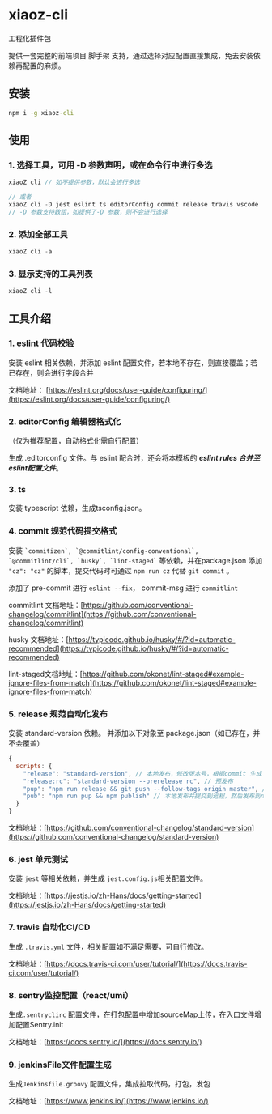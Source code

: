 # xiaoz-cli
工程化插件包


提供一套完整的前端项目 脚手架 支持，通过选择对应配置直接集成，免去安装依赖再配置的麻烦。
## 安装
```cmd
npm i -g xiaoz-cli
```

## 使用
### 1. 选择工具，可用 -D 参数声明，或在命令行中进行多选
```js
xiaoZ cli // 如不提供参数，默认会进行多选

// 或者
xiaoZ cli -D jest eslint ts editorConfig commit release travis vscode
// -D 参数支持数组，如提供了-D 参数，则不会进行选择

```
### 2. 添加全部工具
```js
xiaoZ cli -a
```

### 3. 显示支持的工具列表
```js
xiaoZ cli -l
```

## 工具介绍
### 1. eslint 代码校验

安装 eslint 相关依赖，并添加 eslint 配置文件，若本地不存在，则直接覆盖；若已存在，则会进行字段合并

文档地址： [https://eslint.org/docs/user-guide/configuring/](https://eslint.org/docs/user-guide/configuring/)
### 2. editorConfig 编辑器格式化
（仅为推荐配置，自动格式化需自行配置）

生成 .editorconfig 文件。与 eslint 配合时，还会将本模板的 ***eslint rules 合并至 eslint配置文件***。

### 3. ts

安装 typescript 依赖，生成tsconfig.json。

### 4. commit 规范代码提交格式
安装 ``` `commitizen`, `@commitlint/config-conventional`, `@commitlint/cli`, `husky`, `lint-staged` ``` 等依赖，并在package.json 添加 ``` "cz": "cz" ``` 的脚本，提交代码时可通过 ```npm run cz``` 代替 ```git commit``` 。

添加了 pre-commit 进行 ```eslint --fix```， commit-msg 进行 ``` commitlint ```

commitlint 文档地址：[https://github.com/conventional-changelog/commitlint](https://github.com/conventional-changelog/commitlint)

husky 文档地址：[https://typicode.github.io/husky/#/?id=automatic-recommended](https://typicode.github.io/husky/#/?id=automatic-recommended)

lint-staged文档地址：[https://github.com/okonet/lint-staged#example-ignore-files-from-match](https://github.com/okonet/lint-staged#example-ignore-files-from-match)

### 5. release 规范自动化发布

安装 standard-version 依赖。
并添加以下对象至 package.json（如已存在，并不会覆盖）
```js
{
  scripts: {
    "release": "standard-version", // 本地发布，修改版本号，根据commit 生成 changelog.md，不提交代码
    "release:rc": "standard-version --prerelease rc", // 预发布
    "pup": "npm run release && git push --follow-tags origin master", // 本地发布并提交到远程
    "pub": "npm run pup && npm publish" // 本地发布并提交到远程，然后发布到npm
  }
}
```
文档地址：[https://github.com/conventional-changelog/standard-version](https://github.com/conventional-changelog/standard-version)
### 6. jest 单元测试

安装 ```jest``` 等相关依赖，并生成 ```jest.config.js```相关配置文件。

文档地址：[https://jestjs.io/zh-Hans/docs/getting-started](https://jestjs.io/zh-Hans/docs/getting-started)
### 7. travis 自动化CI/CD

生成 ```.travis.yml``` 文件，相关配置如不满足需要，可自行修改。

文档地址：[https://docs.travis-ci.com/user/tutorial/](https://docs.travis-ci.com/user/tutorial/)

### 8. sentry监控配置（react/umi）

生成```.sentryclirc``` 配置文件，在打包配置中增加sourceMap上传，在入口文件增加配置Sentry.init

文档地址：[https://docs.sentry.io/](https://docs.sentry.io/)

### 9. jenkinsFile文件配置生成

生成```Jenkinsfile.groovy``` 配置文件，集成拉取代码，打包，发包

文档地址：[https://www.jenkins.io/](https://www.jenkins.io/)

